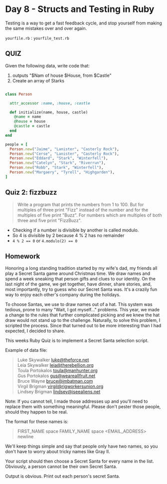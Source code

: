 Day 8 - Structs and Testing in Ruby
======================

Testing is a way to get a fast feedback cycle, and stop yourself from making the
same mistakes over and over again.

`yourfile.rb` : `yourfile_test.rb`

QUIZ
--------

Given the following data, write code that:

1. outputs "$Nam of house $House, from $Castle"
2. Create an array of Starks

```ruby

class Person

  attr_accessor :name, :house, :castle

  def initialize(name, house, castle)
    @name = name
    @house = house
    @castle = castle
  end
end

people = [
  Person.new("Jaime", "Lanister", "Casterly Rock"),
  Person.new("Cerse", "Lanister", "Casterly Rock"),
  Person.new("Eddard", "Stark", "Winterfell"),
  Person.new("Catelyn", "Stark", "Riverrun"),
  Person.new("Robb", "Stark", "Winterfell"),
  Person.new("Margaery", "Tyrell", "Highgarden"),
]

```


Quiz 2: fizzbuzz
---------------

> Write a program that prints the numbers from 1 to 100.
> But for multiples of three print "Fizz" instead of the
> number and for the multiples of five print "Buzz". For
> numbers which are multiples of both three and five
> print "FizzBuzz".

* Checking if a number is divisible by another is called modulo. 
* So 4 is divisible by 2 because 4 % 2 has no remainder
* `4 % 2 == 0` or `4.modulo(2) == 0`


Homework
--------

Honoring a long standing tradition started by my wife's dad, my friends all play
a Secret Santa game around Christmas time. We draw names and spend a week
sneaking that person gifts and clues to our identity. On the last night of the
game, we get together, have dinner, share stories, and, most importantly, try to
guess who our Secret Santa was. It's a crazily fun way to enjoy each other's
company during the holidays.

To choose Santas, we use to draw names out of a hat. This system was tedious,
prone to many "Wait, I got myself..." problems. This year, we made a change to
the rules that further complicated picking and we knew the hat draw would not
stand up to the challenge. Naturally, to solve this problem, I scripted the
process. Since that turned out to be more interesting than I had expected, I
decided to share.

This weeks Ruby Quiz is to implement a Secret Santa selection script.

Example of data file:

> Luke Skywalker <luke@theforce.net>  
> Leia Skywalker <leia@therebellion.org>  
> Toula Portokalos <toula@manhunter.org>  
> Gus Portokalos <gus@weareallfruit.net>  
> Bruce Wayne <bruce@imbatman.com>  
> Virgil Brigman <virgil@rigworkersunion.org>  
> Lindsey Brigman <lindsey@iseealiens.net>  

Note: If you cannot tell, I made those addresses up and you'll need to replace
them with something meaningful. Please don't pester those people, should they
happen to be real.

The format for these names is:

> FIRST_NAME space FAMILY_NAME space <EMAIL_ADDRESS> newline

We'll keep things simple and say that people only have two names, so you don't
have to worry about tricky names like Gray II.

Your script should then choose a Secret Santa for every name in the list.
Obviously, a person cannot be their own Secret Santa. 

Output is obvious. Print out each person's secret Santa.

